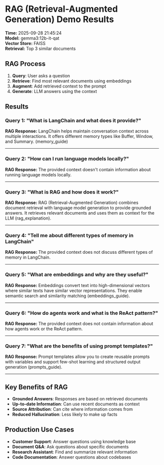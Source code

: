 # RAG (Retrieval-Augmented Generation) Demo Results

**Time:** 2025-09-28 21:45:24  
**Model:** gemma3:12b-it-qat  
**Vector Store:** FAISS  
**Retrieval:** Top 3 similar documents

## RAG Process

1. **Query**: User asks a question
2. **Retrieve**: Find most relevant documents using embeddings
3. **Augment**: Add retrieved context to the prompt
4. **Generate**: LLM answers using the context

## Results

### Query 1: "What is LangChain and what does it provide?"

**RAG Response:**
LangChain helps maintain conversation context across multiple interactions. It offers different memory types like Buffer, Window, and Summary. (memory_guide)


---

### Query 2: "How can I run language models locally?"

**RAG Response:**
The provided context doesn't contain information about running language models locally.


---

### Query 3: "What is RAG and how does it work?"

**RAG Response:**
RAG (Retrieval-Augmented Generation) combines document retrieval with language model generation to provide grounded answers. It retrieves relevant documents and uses them as context for the LLM (rag_explanation).


---

### Query 4: "Tell me about different types of memory in LangChain"

**RAG Response:**
The provided context does not discuss different types of memory in LangChain.


---

### Query 5: "What are embeddings and why are they useful?"

**RAG Response:**
Embeddings convert text into high-dimensional vectors where similar texts have similar vector representations. They enable semantic search and similarity matching (embeddings_guide).


---

### Query 6: "How do agents work and what is the ReAct pattern?"

**RAG Response:**
The provided context does not contain information about how agents work or the ReAct pattern.


---

### Query 7: "What are the benefits of using prompt templates?"

**RAG Response:**
Prompt templates allow you to create reusable prompts with variables and support few-shot learning and structured output generation (prompts_guide).


---

## Key Benefits of RAG

- **Grounded Answers**: Responses are based on retrieved documents
- **Up-to-date Information**: Can use recent documents as context
- **Source Attribution**: Can cite where information comes from
- **Reduced Hallucination**: Less likely to make up facts

## Production Use Cases

- **Customer Support**: Answer questions using knowledge base
- **Document Q&A**: Ask questions about specific documents
- **Research Assistant**: Find and summarize relevant information
- **Code Documentation**: Answer questions about codebases

